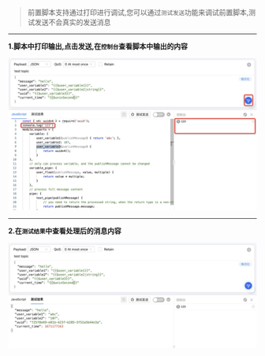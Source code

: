 > 前置脚本支持通过打印进行调试,您可以通过`测试发送`功能来调试前置脚本,测试发送不会真实的发送消息

---

**1.脚本中打印输出,点击发送,在`控制台`查看脚本中输出的内容**

![模板变量](_media/debug/1.jpg ':size=700')

---

**2.在`测试结果`中查看处理后的消息内容**

![模板变量](_media/debug/2.jpg ':size=700')

